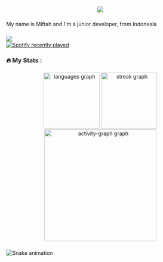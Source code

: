 ###

<div align="center">
  <img src="https://profile-counter.glitch.me/miftahganzz/count.svg?"  />
</div>

###

###

<p align="left">My name is Miftah and I'm a junior developer, from Indonesia</p>

###

<img src="https://github-widgetbox.vercel.app/api/profile?username=miftahganzz&data=followers,repositories,stars,commits&theme=darkmode">

<div align="left">
  <a href="https://open.spotify.com/user/31dwep3ephkspjviwain7sf5uzfy">
    <img src="https://spotify-recently-played-readme.vercel.app/api?user=31dwep3ephkspjviwain7sf5uzfy&count=5&unique=true" alt="Spotify recently played"  />
  </a>
</div>

###

<h3 align="left">🔥 My Stats :</h3>

###

<div align="center">
  <img src="https://github-readme-stats.vercel.app/api/top-langs?username=miftahganzz&locale=en&hide_title=false&layout=compact&card_width=320&langs_count=5&theme=github_dark&hide_border=true&order=2" height="150" alt="languages graph"  />
  <img src="https://streak-stats.demolab.com?user=miftahganzz&locale=en&mode=weekly&theme=github_dark&hide_border=true&border_radius=5&order=3" height="150" alt="streak graph"  />
  <img src="https://github-readme-activity-graph.vercel.app/graph?username=miftahganzz&radius=16&theme=github-dark&area=true&order=5&hide_border=true" height="300" alt="activity-graph graph"  />
</div>

###

<img src="https://raw.githubusercontent.com/miftahganzz/miftahganzz/output/snake.svg" alt="Snake animation" />

###
